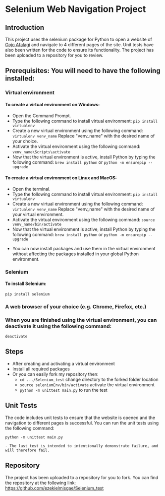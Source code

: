 # Selenium Web Navigation Project
## Introduction
This project uses the selenium package for Python to open a website of [Gojo Afalagi](https://gojo.herokuapp.com) and navigate to 4 different pages of the site. Unit tests have also been written for the code to ensure its functionality. The project has been uploaded to a repository for you to review.

## Prerequisites: You will need to have the following installed:

### Virtual environment

#### To create a virtual environment on Windows:

- Open the Command Prompt.
- Type the following command to install virtual environment: ```pip install virtualenv```
- Create a new virtual environment using the following command: ```virtualenv venv_name``` Replace "venv_name" with the desired name of your choice.
- Activate the virtual environment using the following command: ```venv_name\Scripts\activate```
- Now that the virtual environment is active, install Python by typing the following command: ```brew install python``` or ```python -m ensurepip --upgrade```

#### To create a virtual environment on Linux and MacOS:

- Open the terminal.
- Type the following command to install virtual environment: ```pip install virtualenv```
- Create a new virtual environment using the following command: ```virtualenv venv_name``` Replace "venv_name" with the desired name of your virtual environment.
- Activate the virtual environment using the following command: ```source venv_name/bin/activate```
- Now that the virtual environment is active, install Python by typing the following command: ```brew install python``` or ```python -m ensurepip --upgrade```

* You can now install packages and use them in the virtual environment without affecting the packages installed in your global Python environment.

### Selenium
#### To install Selenium:
```pip install selenium```

### A web browser of your choice (e.g. Chrome, Firefox, etc.)
### When you are finished using the virtual environment, you can deactivate it using the following command:
```deactivate```

## Steps
- After creating and activating a virtual environment
- Install all required packages
- Or you can easily fork my repository then:
    * ```cd .../Selenium_test``` change directory to the forked folder location
    * ```source seleniumEnv/bin/activate``` activate the virtual environment
    * ```python -m unittest main.py``` to run the test

## Unit Tests
The code includes unit tests to ensure that the website is opened and the navigation to different pages is successful. You can run the unit tests using the following command:

```python -m unittest main.py```

    - The last test is intended to intentionally demonstrate failure, and will therefore fail.

## Repository
The project has been uploaded to a repository for you to fork. You can find the repository at the following link:
https://github.com/ezekielmisgae/Selenium_test
